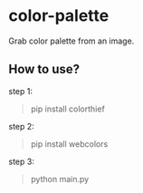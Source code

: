 # color-palette
Grab color palette from an image.

<h2>How to use?</h2>

step 1:
> pip install colorthief

step 2:
> pip install webcolors 

step 3:
> python main.py
